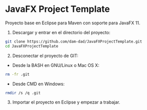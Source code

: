 # JavaFX Project Template

Proyecto base en Eclipse para Maven con soporte para JavaFX 11.

1. Descargar y entrar en el directorio del proyecto:

```bash
git clone https://github.com/dam-dad/JavaFXProjectTemplate.git
cd JavaFXProjectTemplate
```

2. Desconectar el proyecto de GIT:

- Desde la BASH en GNU/Linux o Mac OS X:

```bash
rm -fr .git
```

- Desde CMD en Windows:

```bash
rmdir /s /q .git
```

3. Importar el proyecto en Eclipse y empezar a trabajar.